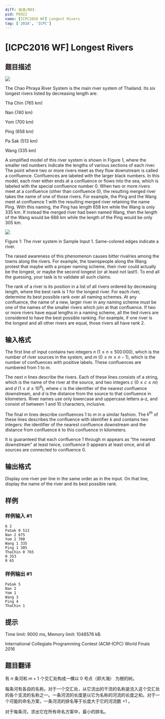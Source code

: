 ```yaml
---
diff: 省选/NOI-
pid: P6922
name: [ICPC2016 WF] Longest Rivers
tag: ['2016', 'ICPC']
---
```

# [ICPC2016 WF] Longest Rivers
## 题目描述

![](https://cdn.luogu.com.cn/upload/image_hosting/4ul9evsl.png)

The Chao Phraya River System is the main river system of Thailand. Its six longest rivers listed by decreasing length are:

Tha Chin ($765$ km)

Nan ($740$ km)

Yom ($700$ km)

Ping ($658$ km)

Pa Sak ($513$ km)

Wang ($335$ km)

A simplified model of this river system is shown in Figure 1, where the smaller red numbers indicate the lengths of various sections of each river. The point where two or more rivers meet as they flow downstream is called a confluence. Confluences are labeled with the larger black numbers. In this model, each river either ends at a confluence or flows into the sea, which is labeled with the special confluence number $0$. When two or more rivers meet at a confluence (other than confluence $0$), the resulting merged river takes the name of one of those rivers. For example, the Ping and the Wang meet at confluence $1$ with the resulting merged river retaining the name Ping. With this naming, the Ping has length $658$ km while the Wang is only $335$ km. If instead the merged river had been named Wang, then the length of the Wang would be $688$ km while the length of the Ping would be only $305$ km.

![](https://cdn.luogu.com.cn/upload/image_hosting/n8uvzv81.png)

   Figure 1: The river system in Sample Input 1. Same-colored edges indicate a river. 

The raised awareness of this phenomenon causes bitter rivalries among the towns along the rivers. For example, the townspeople along the Wang protest that maybe with a proper naming scheme, their river could actually be the longest, or maybe the second longest (or at least not last!). To end all the guessing, your task is to validate all such claims.

The rank of a river is its position in a list of all rivers ordered by decreasing length, where the best rank is $1$ for the longest river. For each river, determine its best possible rank over all naming schemes. At any confluence, the name of a new, larger river in any naming scheme must be one of the names of the smaller rivers which join at that confluence. If two or more rivers have equal lengths in a naming scheme, all the tied rivers are considered to have the best possible ranking. For example, if one river is the longest and all other rivers are equal, those rivers all have rank $2$.
## 输入格式

The first line of input contains two integers $n$ $(1 \le n \le 500\, 000)$, which is the number of river sources in the system, and $m$ $(0 \le m \le n - 1)$, which is the number of confluences with positive labels. These confluences are numbered from $1$ to $m$.

The next $n$ lines describe the rivers. Each of these lines consists of a string, which is the name of the river at the source, and two integers $c$ $(0 \leq c \leq m)$ and $d$ $(1 \leq d \leq 10^9)$, where $c$ is the identifier of the nearest confluence downstream, and $d$ is the distance from the source to that confluence in kilometers. River names use only lowercase and uppercase letters a–z, and consist of between $1$ and $10$ characters, inclusive.

The final $m$ lines describe confluences $1$ to $m$ in a similar fashion. The $k^\text {th}$ of these lines describes the confluence with identifier $k$ and contains two integers: the identifier of the nearest confluence downstream and the distance from confluence $k$ to this confluence in kilometers.

It is guaranteed that each confluence $1$ through $m$ appears as “the nearest downstream” at least twice, confluence $0$ appears at least once, and all sources are connected to confluence $0$.
## 输出格式

Display one river per line in the same order as in the input. On that line, display the name of the river and its best possible rank.
## 样例

### 样例输入 #1
```
6 2
PaSak 0 513
Nan 2 675
Yom 2 700
Wang 1 335
Ping 1 305
ThaChin 0 765
0 353
0 65

```
### 样例输出 #1
```
PaSak 5
Nan 2
Yom 1
Wang 3
Ping 4
ThaChin 1

```
## 提示

Time limit: 9000 ms, Memory limit: 1048576 kB. 

 International Collegiate Programming Contest (ACM-ICPC) World Finals 2016
## 题目翻译

有 $n$ 条河和 $m+1$ 个交汇处构成一棵以 $0$ 号点（即大海） 为根的树。

每条河有各自的名称。对于一个交汇处，从它流出的干流的名称是流入这个交汇处的各个支流的名称之一。一条河流的长度是以它为名称的河流的长度之和。对于一个可能的命名方案，一条河流的排名等于长度大于它的河流数 $+1$ 。

对于每条河，求出它在所有命名方案中，最小的排名。
